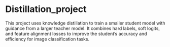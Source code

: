 # Distillation_project
This project uses knowledge distillation to train a smaller student model with guidance from a larger teacher model. It combines hard labels, soft logits, and feature alignment losses to improve the student’s accuracy and efficiency for image classification tasks.
